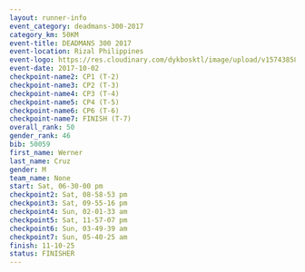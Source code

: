 ```yaml
---
layout: runner-info 
event_category: deadmans-300-2017 
category_km: 50KM 
event-title: DEADMANS 300 2017 
event-location: Rizal Philippines 
event-logo: https://res.cloudinary.com/dykbosktl/image/upload/v1574385898/Logo/2017-DM300-Logo_ljecaw.jpg 
event-date: 2017-10-02 
checkpoint-name2: CP1 (T-2) 
checkpoint-name3: CP2 (T-3) 
checkpoint-name4: CP3 (T-4) 
checkpoint-name5: CP4 (T-5) 
checkpoint-name6: CP6 (T-6) 
checkpoint-name7: FINISH (T-7) 
overall_rank: 50
gender_rank: 46
bib: 50059
first_name: Werner
last_name: Cruz
gender: M
team_name: None
start: Sat, 06-30-00 pm
checkpoint2: Sat, 08-58-53 pm
checkpoint3: Sat, 09-55-16 pm
checkpoint4: Sun, 02-01-33 am
checkpoint5: Sat, 11-57-07 pm
checkpoint6: Sun, 03-49-39 am
checkpoint7: Sun, 05-40-25 am
finish: 11-10-25
status: FINISHER
---
```

